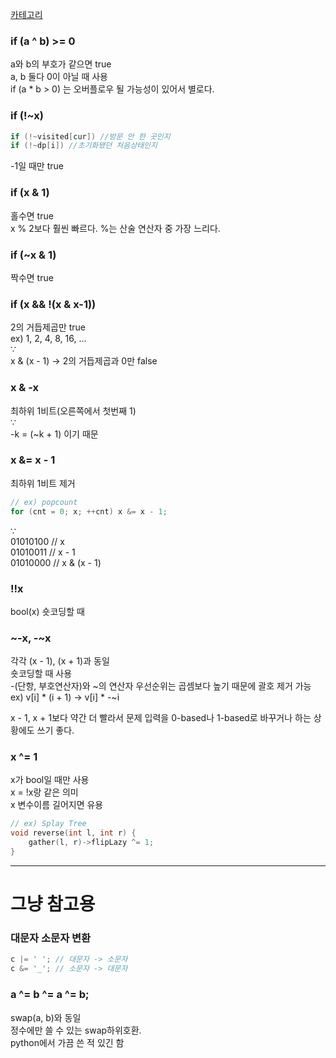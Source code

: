 [카테고리](/README.md)
### if (a ^ b) >= 0
a와 b의 부호가 같으면 true   
a, b 둘다 0이 아닐 때 사용   
if (a * b > 0) 는 오버플로우 될 가능성이 있어서 별로다.

### if (!~x)
```cpp
if (!~visited[cur]) //방문 안 한 곳인지
if (!~dp[i]) //초기화됐던 처음상태인지
```
-1일 때만 true

### if (x & 1)
홀수면 true   
x % 2보다 훨씬 빠르다. %는 산술 연산자 중 가장 느리다.

### if (~x & 1)
짝수면 true

### if (x && !(x & x-1))
2의 거듭제곱만 true   
ex) 1, 2, 4, 8, 16, ...   
$\because$   
x & (x - 1) ->  2의 거듭제곱과 0만 false

### x & -x
최하위 1비트(오른쪽에서 첫번째 1)   
$\because$   
-k = (~k + 1) 이기 때문   

### x &= x - 1
최하위 1비트 제거   
```cpp
// ex) popcount
for (cnt = 0; x; ++cnt) x &= x - 1;
```
$\because$   
01010100 // x   
01010011 // x - 1   
01010000 // x & (x - 1)   

### !!x
bool(x) 숏코딩할 때

### ~-x, -~x
각각 (x - 1), (x + 1)과 동일   
숏코딩할 때 사용   
-(단항, 부호연산자)와 ~의 연산자 우선순위는 곱셈보다 높기 때문에 괄호 제거 가능   
ex) v[i] * (i + 1) -> v[i] * -~i   

x - 1, x + 1보다 약간 더 빨라서 문제 입력을 0-based나 1-based로 바꾸거나 하는 상황에도 쓰기 좋다.   

### x ^= 1
x가 bool일 때만 사용   
x = !x랑 같은 의미   
x 변수이름 길어지면 유용   
```cpp
// ex) Splay Tree
void reverse(int l, int r) {
    gather(l, r)->flipLazy ^= 1;
}
```



---
# 그냥 참고용

### 대문자 소문자 변환
```cpp
c |= ' '; // 대문자 -> 소문자 
c &= '_'; // 소문자 -> 대문자
```

### a ^= b ^= a ^= b;
swap(a, b)와 동일   
정수에만 쓸 수 있는 swap하위호환.   
python에서 가끔 쓴 적 있긴 함